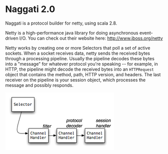 
# Naggati 2.0

Naggati is a protocol builder for netty, using scala 2.8.

Netty is a high-performance java library for doing asynchronous event-driven
I/O. You can check out their website here: <http://www.jboss.org/netty>

Netty works by creating one or more Selectors that poll a set of active
sockets. When a socket receives data, netty sends the received bytes through a
processing pipeline. Usually the pipeline decodes these bytes into a "message"
for whatever protocol you're speaking -- for example, in HTTP, the pipeline
might decode the received bytes into an `HTTPRequest` object that contains the
method, path, HTTP version, and headers. The last receiver on the pipeline is
your session object, which processes the message and possibly responds.

![pipeline](docs/pipeline.png?raw=1)

